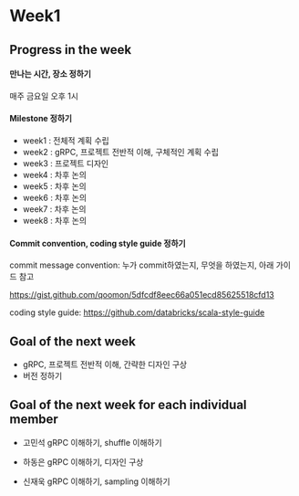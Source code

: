 # Week1

## Progress in the week

#### 만나는 시간, 장소 정하기
매주 금요일 오후 1시
#### Milestone 정하기
- week1 : 전체적 계획 수립
- week2 : gRPC, 프로젝트 전반적 이해, 구체적인 계획 수립
- week3 : 프로젝트 디자인
- week4 : 차후 논의
- week5 : 차후 논의
- week6 : 차후 논의
- week7 : 차후 논의
- week8 : 차후 논의
#### Commit convention, coding style guide 정하기

commit message convention: 누가 commit하였는지, 무엇을 하였는지, 아래 가이드 참고

https://gist.github.com/qoomon/5dfcdf8eec66a051ecd85625518cfd13

coding style guide: https://github.com/databricks/scala-style-guide

## Goal of the next week

- gRPC, 프로젝트 전반적 이해, 간략한 디자인 구상
- 버전 정하기
  
## Goal of the next week for each individual member

- 고민석
  gRPC 이해하기, shuffle 이해하기

- 하동은
   gRPC 이해하기, 디자인 구상

- 신재욱
    gRPC 이해하기, sampling 이해하기
